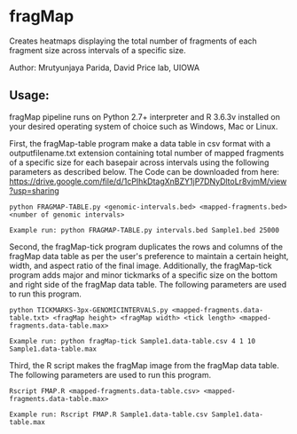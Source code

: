 # fragMap
Creates heatmaps displaying the total number of fragments of each fragment size across intervals of a specific size.

Author: Mrutyunjaya Parida, David Price lab, UIOWA

## Usage:
fragMap pipeline runs on Python 2.7+ interpreter and R 3.6.3v installed on your desired operating system of choice such as Windows, Mac or Linux.

First, the fragMap-table program make a data table in csv format with a outputfilename.txt extension containing total number of mapped fragments of a specific size for each basepair across intervals using the following parameters as described below. The Code can be downloaded from here: https://drive.google.com/file/d/1cPIhkDtagXnBZY1jP7DNyDltoLr8vjmM/view?usp=sharing
```
python FRAGMAP-TABLE.py <genomic-intervals.bed> <mapped-fragments.bed> <number of genomic intervals>

Example run: python FRAGMAP-TABLE.py intervals.bed Sample1.bed 25000
```

Second, the fragMap-tick program duplicates the rows and columns of the fragMap data table as per the user's preference to maintain a certain height, width, and aspect ratio of the final image. Additionally, the fragMap-tick program adds major and minor tickmarks of a specific size on the bottom and right side of the fragMap data table. The following parameters are used to run this program.
```
python TICKMARKS-3px-GENOMICINTERVALS.py <mapped-fragments.data-table.txt> <fragMap height> <fragMap width> <tick length> <mapped-fragments.data-table.max>

Example run: python fragMap-tick Sample1.data-table.csv 4 1 10 Sample1.data-table.max
```

Third, the R script makes the fragMap image from the fragMap data table. The following parameters are used to run this program.
```
Rscript FMAP.R <mapped-fragments.data-table.csv> <mapped-fragments.data-table.max>

Example run: Rscript FMAP.R Sample1.data-table.csv Sample1.data-table.max   
```
